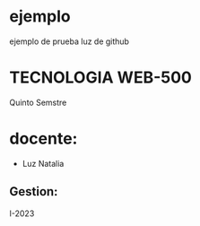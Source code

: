 # ejemplo
ejemplo de prueba luz de github 
# TECNOLOGIA WEB-500
Quinto Semstre
# docente:
* Luz Natalia
## Gestion:
I-2023
